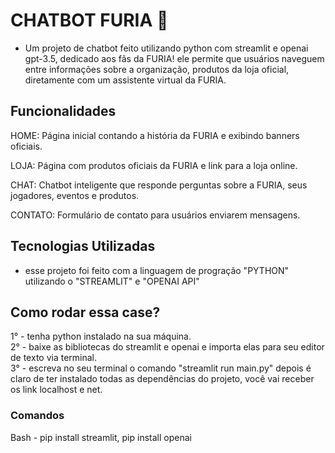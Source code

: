 # CHATBOT FURIA 🐾
- Um projeto de chatbot feito utilizando python com streamlit e openai gpt-3.5, dedicado aos fãs da FURIA!
ele permite que usuários naveguem entre informações sobre a organização, produtos da loja oficial, diretamente com um assistente virtual da FURIA.

## Funcionalidades
HOME: Página inicial contando a história da FURIA e exibindo banners oficiais.

LOJA: Página com produtos oficiais da FURIA e link para a loja online.

CHAT: Chatbot inteligente que responde perguntas sobre a FURIA, seus jogadores, eventos e produtos.

CONTATO: Formulário de contato para usuários enviarem mensagens.

## Tecnologias Utilizadas
- esse projeto foi feito com a linguagem de progração "PYTHON" utilizando o "STREAMLIT" e "OPENAI API"

## Como rodar essa case?

1° - tenha python instalado na sua máquina.</br>
2° - baixe as bibliotecas do streamlit e openai e importa elas para seu editor de texto via terminal.</br>
3° - escreva no seu terminal o comando "streamlit run main.py" depois é claro de ter instalado todas as dependências do projeto, você vai receber os link localhost e net.

### Comandos

Bash - pip install streamlit, pip install openai


